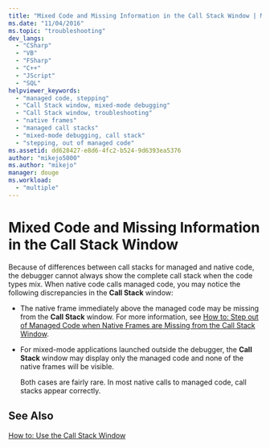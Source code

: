 ```yaml
---
title: "Mixed Code and Missing Information in the Call Stack Window | Microsoft Docs"
ms.date: "11/04/2016"
ms.topic: "troubleshooting"
dev_langs: 
  - "CSharp"
  - "VB"
  - "FSharp"
  - "C++"
  - "JScript"
  - "SQL"
helpviewer_keywords: 
  - "managed code, stepping"
  - "Call Stack window, mixed-mode debugging"
  - "Call Stack window, troubleshooting"
  - "native frames"
  - "managed call stacks"
  - "mixed-mode debugging, call stack"
  - "stepping, out of managed code"
ms.assetid: dd628427-e8d6-4fc2-b524-9d6393ea5376
author: "mikejo5000"
ms.author: "mikejo"
manager: douge
ms.workload: 
  - "multiple"
---
```

# Mixed Code and Missing Information in the Call Stack Window
Because of differences between call stacks for managed and native code, the debugger cannot always show the complete call stack when the code types mix. When native code calls managed code, you may notice the following discrepancies in the **Call Stack** window:  
  
- The native frame immediately above the managed code may be missing from the **Call Stack** window. For more information, see [How to: Step out of Managed Code when Native Frames are Missing from the Call Stack Window](../debugger/how-to-step-out-of-managed-code-when-native-frames-are-missing-from-the-call-stack-window.md).  
  
- For mixed-mode applications launched outside the debugger, the **Call Stack** window may display only the managed code and none of the native frames will be visible.  
  
  Both cases are fairly rare. In most native calls to managed code, call stacks appear correctly.  
  
## See Also  
 [How to: Use the Call Stack Window](../debugger/how-to-use-the-call-stack-window.md)
